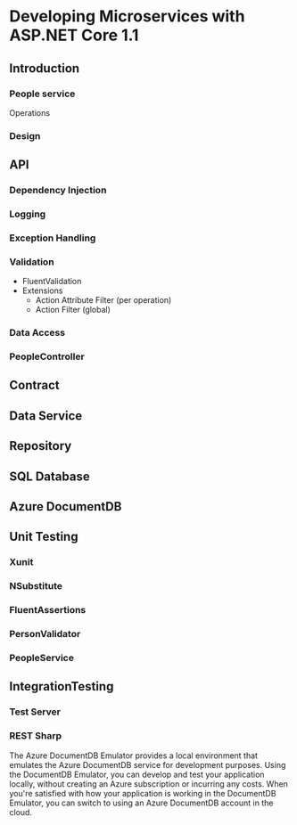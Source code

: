# Developing Microservices with ASP.NET Core 1.1

## Introduction

### People service

Operations
### Design


## API 

### Dependency Injection

### Logging

### Exception Handling

### Validation
- FluentValidation
- Extensions 
	- Action Attribute Filter (per operation)
	- Action Filter (global)

### Data Access

### PeopleController

## Contract

## Data Service

## Repository

## SQL Database 

## Azure DocumentDB

## Unit Testing
### Xunit
### NSubstitute
### FluentAssertions

### PersonValidator
### PeopleService

## IntegrationTesting
### Test Server
### REST Sharp



The Azure DocumentDB Emulator provides a local environment that emulates the Azure DocumentDB service for development purposes. Using the DocumentDB Emulator, you can develop and test your application locally, without creating an Azure subscription or incurring any costs. When you're satisfied with how your application is working in the DocumentDB Emulator, you can switch to using an Azure DocumentDB account in the cloud.